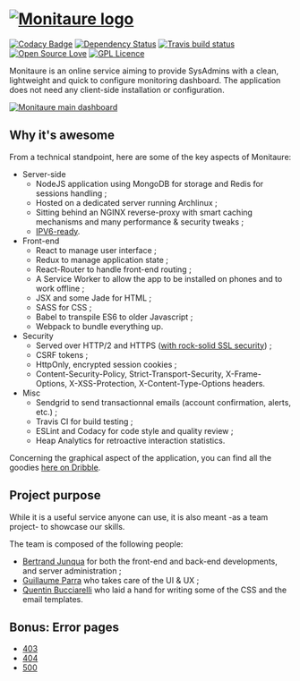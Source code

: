 # [![Monitaure logo](https://monitaure.io/images/logo-black.svg)](https://monitaure.io)

[![Codacy Badge](https://api.codacy.com/project/badge/grade/f3d8e262de834aa9a6e3a5bb36aa54b2)](https://www.codacy.com/app/bertrandjun/Monitaure)
[![Dependency Status](https://david-dm.org/Bertrand31/Monitaure/status.svg)](https://david-dm.org/Bertrand31/Monitaure/)
[![Travis build status](https://travis-ci.org/Bertrand31/Monitaure.svg)](https://travis-ci.org/Bertrand31/Monitaure/)
[![Open Source Love](https://badges.frapsoft.com/os/v2/open-source.svg?v=103)](https://github.com/ellerbrock/open-source-badge/)
[![GPL Licence](https://badges.frapsoft.com/os/gpl/gpl.svg?v=103)](https://github.com/Bertrand31/Monitaure/blob/master/LICENSE)

Monitaure is an online service aiming to provide SysAdmins with a clean, lightweight and quick to configure monitoring dashboard.
The application does not need any client-side installation or configuration.

[![Monitaure main dashboard](https://monitaure.io/images/dashboard-sample.png)](https://monitaure.io)

## Why it's awesome

From a technical standpoint, here are some of the key aspects of Monitaure:

* Server-side
    * NodeJS application using MongoDB for storage and Redis for sessions handling ;
    * Hosted on a dedicated server running Archlinux ;
    * Sitting behind an NGINX reverse-proxy with smart caching mechanisms and many performance & security tweaks ;
    * [IPV6-ready](http://ready.chair6.net/?url=https%3A%2F%2Fmonitaure.io).
* Front-end
    * React to manage user interface ;
    * Redux to manage application state ;
    * React-Router to handle front-end routing ;
    * A Service Worker to allow the app to be installed on phones and to work offline ;
    * JSX and some Jade for HTML ;
    * SASS for CSS ;
    * Babel to transpile ES6 to older Javascript ;
    * Webpack to bundle everything up.
* Security
    * Served over HTTP/2 and HTTPS ([with rock-solid SSL security](https://www.ssllabs.com/ssltest/analyze.html?d=monitaure.io&s=2001%3a41d0%3ae%3a59a%3a0%3a0%3a0%3a1&hideResults=on)) ;
    * CSRF tokens ;
    * HttpOnly, encrypted session cookies ;
    * Content-Security-Policy, Strict-Transport-Security, X-Frame-Options, X-XSS-Protection, X-Content-Type-Options headers.
* Misc
    * Sendgrid to send transactionnal emails (account confirmation, alerts, etc.) ;
    * Travis CI for build testing ;
    * ESLint and Codacy for code style and quality review ;
    * Heap Analytics for retroactive interaction statistics.

Concerning the graphical aspect of the application, you can find all the goodies [here on Dribble](https://dribbble.com/guillaumeparra/tags/monitaure).

## Project purpose

While it is a useful service anyone can use, it is also meant -as a team project- to showcase our skills.

The team is composed of the following people:
* [Bertrand Junqua](https://awebsiteabout.me) for both the front-end and back-end developments, and server administration ;
* [Guillaume Parra](https://whyyouwillhire.me) who takes care of the UI & UX ;
* [Quentin Bucciarelli](https://www.behance.net/qbucciarelli) who laid a hand for writing some of the CSS and the email templates.

## Bonus: Error pages

* [403](https://monitaure.io/403)
* [404](https://monitaure.io/404)
* [500](https://monitaure.io/500)
